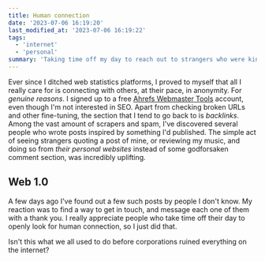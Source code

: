 ```yaml
---
title: Human connection
date: '2023-07-06 16:19:20'
last_modified_at: '2023-07-06 16:19:22'
tags:
  - 'internet'
  - 'personal'
summary: 'Taking time off my day to reach out to strangers who were kind to me on the internet.'
---
```

Ever since I ditched web statistics platforms, I proved to myself that all I really care for is connecting with others, at their pace, in anonymity. For _genuine reasons_. I signed up to a free [Ahrefs Webmaster Tools](https://ahrefs.com/webmaster-tools) account, even though I'm not interested in SEO. Apart from checking broken URLs and other fine-tuning, the section that I tend to go back to is _backlinks_. Among the vast amount of scrapers and spam, I've discovered several people who wrote posts inspired by something I'd published. The simple act of seeing strangers quoting a post of mine, or reviewing my music, and doing so from _their personal websites_ instead of some godforsaken comment section, was incredibly uplifting.

## Web 1.0

A few days ago I've found out a few such posts by people I don't know. My reaction was to find a way to get in touch, and message each one of them with a thank you. I really appreciate people who take time off their day to openly look for human connection, so I just did that.

Isn't this what we all used to do before corporations ruined everything on the internet?